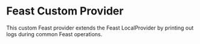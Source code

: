 # Feast Custom Provider

This custom Feast provider extends the Feast LocalProvider by printing out logs during common Feast operations.
